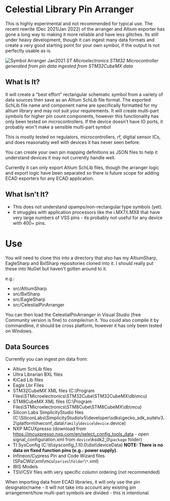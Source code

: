 # Celestial Library Pin Arranger
 This is highly experimental and not recommended for typical use. The recent rewrite (Dec 2021/Jan 2022) of the arranger and Altium exporter has gone a long way to making it more reliable and have less glitches. Its still under heavy development, though it can ingest many data formats and create a very good starting point for your own symbol, if the output is not perfectly usable as is.
 
 ![Symbol Arranger Jan2021](https://github.com/issus/CelestialPinArranger/blob/main/github-img/pinarranger_02jan2021.jpg?raw=true)
 *ST Microelectronics STM32 Microcontroller generated from pin data ingested from STM32CubeMX data*
 
## What Is It? 
 It will create a "best effort" rectangular schematic symbol from a variety of data sources then save as an Altium SchLib file format. The exported SchLib file name and component name are specifically formatted for my altium library and may not suit your requirements. It will create multi-part symbols for higher pin count components, however this functionality has only been tested on microcontrollers. If the device doesn't have IO ports, it probably won't make a sensible multi-part symbol


This is mostly tested on regulators, microcontrollers, rf, digital sensor ICs, and does reasonably well with devices it has never seen before. 


You can create your own pin mapping definitions as JSON files to help it understand devices it may not currently handle well.


Currently it can only export Altium SchLib files, though the arranger logic and export logic have been separated so there is future scope for adding ECAD exporters for any ECAD application.


## What Isn't It? 
* This does not understand opamps/non-rectangular type symbols (yet). 
* It struggles with application processors like the i.MX7/i.MX8 that have very large numbers of VSS pins - its probably not useful for any device with 400+ pins.



# Use
 You will need to clone this into a directory that also has my AltiumSharp, EagleSharp and BxlSharp repositories cloned into it. I should really put these into NuGet but haven't gotten around to it.
 
 e.g.:
- src/AltiumSharp
- src/BxlSharp
- src/EagleSharp
- src/CelestialPinArranger


You can then load the CelestialPinArranger in Visual Studio (free Community version is fine) to compile/run it. You could also compile it by commandline, it should be cross platform, however it has only been tested on Windows.


## Data Sources
Currently you can ingest pin data from: 
* Altium SchLib files
* Ultra Librarian BXL files
* KiCad Lib files
* Eagle Lbr Files
* STM32CubeMX XML files (C:\Program Files\STMicroelectronics\STM32Cube\STM32CubeMX\db\mcu)
* STM8CubeMX XML files (C:\Program Files\STMicroelectronics\STM8Cube\STM8CubeMX\db\mcu)
* Silicon Labs SimplicityStudio files (C:\SiliconLabs\SimplicityStudio\v5\developer\sdks\gecko_sdk_suite\v3.2\platform\hwconf_data\\`family`\\`device`\\`device`.device)
* NXP MCUXpresso (download from https://mcuxpresso.nxp.com/en/select_config_tools_data - open signal_configuration.xml from `device`\ksdk2_0\\`package` folder)
* TI SysConfig (C:\ti\sysconfig_1.10.0\dist\deviceData) **NOTE: There is no data on fixed function pins (e.g.: power supply)**.
* Infineon/Cypress Pin and Code Wizard files (SPaCWiz\\xml\\mcu\\`series`\\`folder`\\`*`.xml)
* IBIS Models
* TSV/CSV files with very specific column ordering (not recommended)

When importing data from ECAD libraries, it will only use the pin designator/name - it will not take into account any existing pin arrangement/how multi-part symbols are divided - this is intentional.

